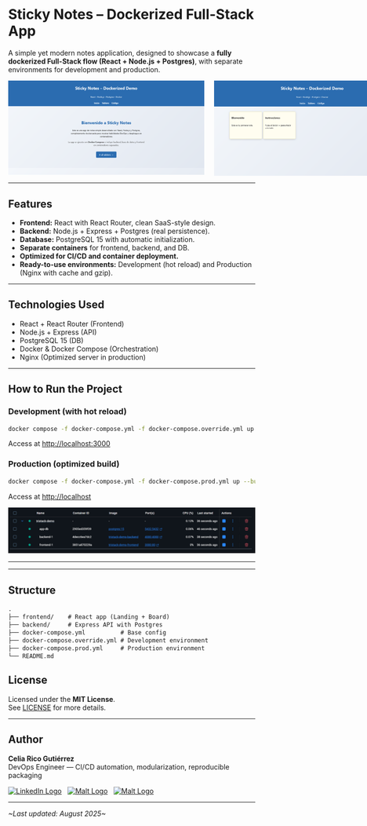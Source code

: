 # Sticky Notes – Dockerized Full-Stack App

A simple yet modern notes application, designed to showcase a **fully dockerized Full-Stack flow (React + Node.js + Postgres)**, with separate environments for development and production.

<div style="display: flex; gap: 20px; align-items: flex-start;">
<img src="docs/images/pagina-principal.png" alt="Main Page" width="400"/>
    <img src="docs/images/notes.png" alt="Sticky Notes Board" width="400"/>
</div>

---

## Features

- **Frontend:** React with React Router, clean SaaS-style design.
- **Backend:** Node.js + Express + Postgres (real persistence).
- **Database:** PostgreSQL 15 with automatic initialization.
- **Separate containers** for frontend, backend, and DB.
- **Optimized for CI/CD and container deployment.**
- **Ready-to-use environments:** Development (hot reload) and Production (Nginx with cache and gzip).

---

## Technologies Used
- React + React Router (Frontend)
- Node.js + Express (API)
- PostgreSQL 15 (DB)
- Docker & Docker Compose (Orchestration)
- Nginx (Optimized server in production)

---

## How to Run the Project

### Development (with hot reload)
```bash
docker compose -f docker-compose.yml -f docker-compose.override.yml up
```
Access at [http://localhost:3000](http://localhost:3000)

### Production (optimized build)
```bash
docker compose -f docker-compose.yml -f docker-compose.prod.yml up --build -d
```
Access at [http://localhost](http://localhost)

<div align="center">
    <img src="docs/images/containers.PNG" alt="Docker Containers Overview" width="700"/>
</div>

---

---

## Structure
```
.
├── frontend/    # React app (Landing + Board)
├── backend/     # Express API with Postgres
├── docker-compose.yml          # Base config
├── docker-compose.override.yml # Development environment
├── docker-compose.prod.yml     # Production environment
└── README.md
```

## License

Licensed under the **MIT License**.  
See [LICENSE](LICENSE) for more details.

---

## Author

**Celia Rico Gutiérrez**  
DevOps Engineer — CI/CD automation, modularization, reproducible packaging 

[<img src="https://cdn.jsdelivr.net/gh/devicons/devicon/icons/linkedin/linkedin-original.svg" alt="LinkedIn Logo" width="35" style="vertical-align:middle; margin-right:8px;"/>](https://www.linkedin.com/in/celiaricogutierrez)
[<img src="https://play-lh.googleusercontent.com/1r1DdWXDT9K7D2yBwPkVyXQFEjLL0cMrR6SxBvcNXXwpi8aZN0ZKS61CVdtvK6pmpg" alt="Malt Logo" width="35" style="vertical-align:middle; margin-right:8px;"/>](https://www.malt.es/profile/celiaricogutierrez)
[<img src="https://images.icon-icons.com/3781/PNG/512/upwork_icon_231982.png" alt="Malt Logo" width="35" style="vertical-align:middle;"/>](https://www.upwork.com/freelancers/~01898dfb872ff48b7a?mp_source=share)

---

_~Last updated: August 2025~_

